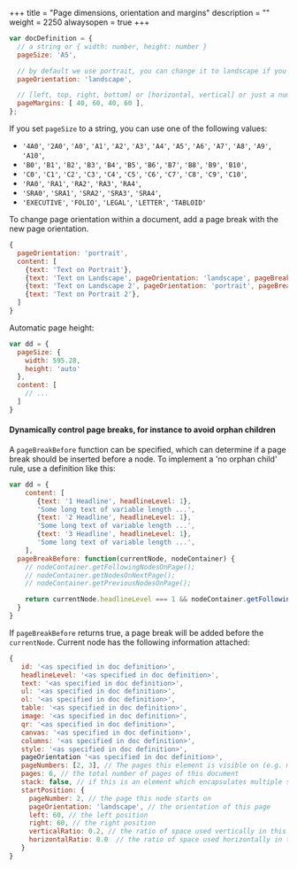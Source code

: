 +++
title = "Page dimensions, orientation and margins"
description = ""
weight = 2250
alwaysopen = true
+++


```js
var docDefinition = {
  // a string or { width: number, height: number }
  pageSize: 'A5',

  // by default we use portrait, you can change it to landscape if you wish
  pageOrientation: 'landscape',

  // [left, top, right, bottom] or [horizontal, vertical] or just a number for equal margins
  pageMargins: [ 40, 60, 40, 60 ],
};
```

If you set `pageSize` to a string, you can use one of the following values:

* `'4A0'`, `'2A0'`, `'A0'`, `'A1'`, `'A2'`, `'A3'`, `'A4'`, `'A5'`, `'A6'`, `'A7'`, `'A8'`, `'A9'`, `'A10'`,
* `'B0'`, `'B1'`, `'B2'`, `'B3'`, `'B4'`, `'B5'`, `'B6'`, `'B7'`, `'B8'`, `'B9'`, `'B10'`,
* `'C0'`, `'C1'`, `'C2'`, `'C3'`, `'C4'`, `'C5'`, `'C6'`, `'C7'`, `'C8'`, `'C9'`, `'C10'`,
* `'RA0'`, `'RA1'`, `'RA2'`, `'RA3'`, `'RA4'`,
* `'SRA0'`, `'SRA1'`, `'SRA2'`, `'SRA3'`, `'SRA4'`,
* `'EXECUTIVE'`, `'FOLIO'`, `'LEGAL'`, `'LETTER'`, `'TABLOID'`

To change page orientation within a document, add a page break with the new page orientation.

```js
{
  pageOrientation: 'portrait',
  content: [
    {text: 'Text on Portrait'},
    {text: 'Text on Landscape', pageOrientation: 'landscape', pageBreak: 'before'},
    {text: 'Text on Landscape 2', pageOrientation: 'portrait', pageBreak: 'after'},
    {text: 'Text on Portrait 2'},
  ]
}
```

Automatic page height:

```js
var dd = {
  pageSize: {
    width: 595.28,
    height: 'auto'
  },
  content: [
    // ...
  ]
}
```


#### Dynamically control page breaks, for instance to avoid orphan children

A `pageBreakBefore` function can be specified, which can determine if a page break should be inserted before a node. To implement a 'no orphan child' rule, use a definition like this:

``` javascript
var dd = {
    content: [
       {text: '1 Headline', headlineLevel: 1},
       'Some long text of variable length ...',
       {text: '2 Headline', headlineLevel: 1},
       'Some long text of variable length ...',
       {text: '3 Headline', headlineLevel: 1},
       'Some long text of variable length ...',
    ],
  pageBreakBefore: function(currentNode, nodeContainer) {
    // nodeContainer.getFollowingNodesOnPage();
    // nodeContainer.getNodesOnNextPage();
    // nodeContainer.getPreviousNodesOnPage();

    return currentNode.headlineLevel === 1 && nodeContainer.getFollowingNodesOnPage().length === 0;
  }
}
```

If `pageBreakBefore` returns true, a page break will be added before the `currentNode`. Current node has the following information attached:

``` javascript
{
   id: '<as specified in doc definition>',
   headlineLevel: '<as specified in doc definition>',
   text: '<as specified in doc definition>',
   ul: '<as specified in doc definition>',
   ol: '<as specified in doc definition>',
   table: '<as specified in doc definition>',
   image: '<as specified in doc definition>',
   qr: '<as specified in doc definition>',
   canvas: '<as specified in doc definition>',
   columns: '<as specified in doc definition>',
   style: '<as specified in doc definition>',
   pageOrientation '<as specified in doc definition>',
   pageNumbers: [2, 3], // The pages this element is visible on (e.g. multi-line text could be on more than one page)
   pages: 6, // the total number of pages of this document
   stack: false, // if this is an element which encapsulates multiple sub-objects
   startPosition: {
     pageNumber: 2, // the page this node starts on
     pageOrientation: 'landscape', // the orientation of this page
     left: 60, // the left position
     right: 60, // the right position
     verticalRatio: 0.2, // the ratio of space used vertically in this document (excluding margins)
     horizontalRatio: 0.0  // the ratio of space used horizontally in this document (excluding margins)
   }
}
```